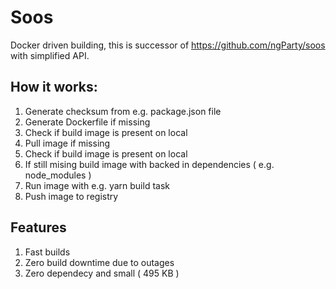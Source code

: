 Soos
====

Docker driven building, this is successor of https://github.com/ngParty/soos with simplified API.

## How it works:

1. Generate checksum from e.g. package.json file
2. Generate Dockerfile if missing
3. Check if build image is present on local
4. Pull image if missing
5. Check if build image is present on local
6. If still mising build image with backed in dependencies ( e.g. node_modules )
7. Run image with e.g. yarn build task
8. Push image to registry

## Features

1. Fast builds
2. Zero build downtime due to outages
2. Zero dependecy and small ( 495 KB )
